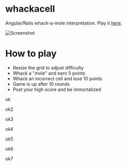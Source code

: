 # whackacell
Angular/Rails whack-a-mole interpretation.  Play it [here](http://whackacell.herokuapp.com/).

![](http://c6.staticflickr.com/9/8870/28710034325_19860f63bd_b.jpg "Screenshot")

# How to play
* Resize the grid to adjust difficulty
* Whack a "mole" and earn 5 points
* Whack an incorrect cell and lose 10 points
* Game is up after 10 rounds
* Post your high score and be immortalized

ok


ok2


ok3


ok4


ok5

ok6


ok7
